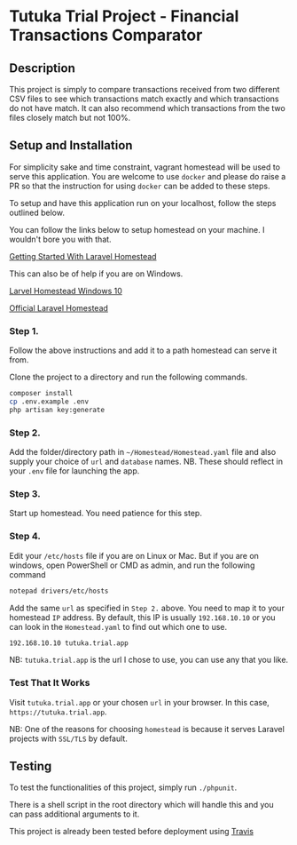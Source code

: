 # Tutuka Trial Project - Financial Transactions Comparator

## Description
This project is simply to compare transactions received from two different CSV files to see which transactions match exactly and which transactions do not have match. It can also recommend which transactions from the two files closely match but not 100%.

## Setup and Installation
For simplicity sake and time constraint, vagrant homestead will be used to serve this application. You are welcome to use `docker` and please do raise a PR so that the instruction for using `docker` can be added to these steps.

To setup and have this application run on your localhost, follow the steps outlined below.

You can follow the links below to setup homestead on your machine. I wouldn't bore you with that.

[Getting Started With Laravel Homestead](https://scotch.io/tutorials/getting-started-with-laravel-homestead)

This can also be of help if you are on Windows.

[Larvel Homestead Windows 10](https://medium.com/@eaimanshoshi/i-am-going-to-write-down-step-by-step-procedure-to-setup-homestead-for-laravel-5-2-17491a423aa)

[Official Laravel Homestead](https://laravel.com/docs/5.8/homestead)

### Step 1.
Follow the above instructions and add it to a path homestead can serve it from.

Clone the project to a directory and run the following commands.

```bash
composer install
cp .env.example .env
php artisan key:generate
```

### Step 2.
Add the folder/directory path in `~/Homestead/Homestead.yaml` file and also supply your choice of `url` and `database` names. NB. These should reflect in your `.env` file for launching the app.

### Step 3.
Start up homestead. You need patience for this step.

### Step 4.
Edit your `/etc/hosts` file if you are on Linux or Mac. But if you are on windows, open PowerShell or CMD as admin, and run the following command
```bash
notepad drivers/etc/hosts
```

Add the same `url` as specified in `Step 2.` above. You need to map it to your homestead `IP` address. By default, this IP is usually `192.168.10.10` or you can look in the `Homestead.yaml` to find out which one to use.

```bash
192.168.10.10 tutuka.trial.app
```

NB: `tutuka.trial.app` is the url I chose to use, you can use any that you like.

### Test That It Works
Visit `tutuka.trial.app` or your chosen `url` in your browser. In this case,
`https://tutuka.trial.app`.

NB: One of the reasons for choosing `homestead` is because it serves Laravel projects with `SSL/TLS` by default.

## Testing
To test the functionalities of this project, simply run `./phpunit`.

There is a shell script in the root directory which will handle this and you can pass additional arguments to it.

This project is already been tested before deployment using [Travis](https://travis-ci.org/)
